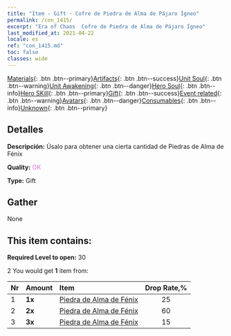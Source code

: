 ```yaml
---
title: "Item - Gift - Cofre de Piedra de Alma de Pájaro Ígneo"
permalink: /con_1415/
excerpt: "Era of Chaos  Cofre de Piedra de Alma de Pájaro Ígneo"
last_modified_at: 2021-04-22
locale: es
ref: "con_1415.md"
toc: false
classes: wide
---
```

 [Materials](/ItemsES/){: .btn .btn--primary}[Artifacts](/ItemsES/Artifacts/){: .btn .btn--success}[Unit Soul](/ItemsES/UnitSoul/){: .btn .btn--warning}[Unit Awakening](/ItemsES/UnitAwakening/){: .btn .btn--danger}[Hero Soul](/ItemsES/HeroSoul/){: .btn .btn--info}[Hero SKill](/ItemsES/HeroSkill/){: .btn .btn--primary}[Gift](/ItemsES/Gift/){: .btn .btn--success}[Event related](/ItemsES/Events/){: .btn .btn--warning}[Avatars](/ItemsES/Avatars/){: .btn .btn--danger}[Consumables](/ItemsES/Consumables/){: .btn .btn--info}[Unknown](/ItemsES/Unknown/){: .btn .btn--primary}

## Detalles
 **Descripción:** Úsalo para obtener una cierta cantidad de Piedras de Alma de Fénix

 **Quality:** <span style="color: #DA70D6">OK</span>

 **Type:** Gift

## Gather

  None

## This item contains:

 **Required Level to open:** 30

 2 You would get **1** item  from:

  | Nr | Amount |     Item    | Drop Rate,% |
  |:---|:-------|:------------|:---------:|
  | 1 |  **1x** | [Piedra de Alma de Fénix](/es/Items/unt_348/) | 25 | 
  | 2 |  **2x** | [Piedra de Alma de Fénix](/es/Items/unt_348/) | 60 | 
  | 3 |  **3x** | [Piedra de Alma de Fénix](/es/Items/unt_348/) | 15 | 
